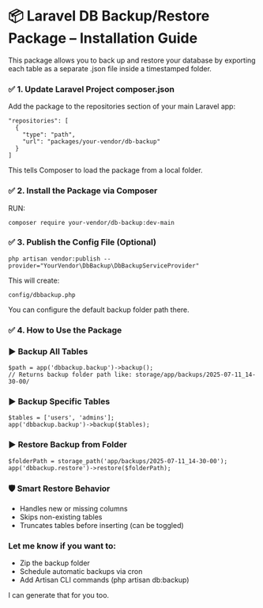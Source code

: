 # 📦 Laravel DB Backup/Restore Package – Installation Guide
This package allows you to back up and restore your database by exporting each table as a separate .json file inside a timestamped folder.

### ✅ 1. Update Laravel Project composer.json
Add the package to the repositories section of your main Laravel app:

```json:
"repositories": [
  {
    "type": "path",
    "url": "packages/your-vendor/db-backup"
  }
]
```
This tells Composer to load the package from a local folder.

### ✅ 2. Install the Package via Composer
RUN:

```json:
composer require your-vendor/db-backup:dev-main
```

### ✅ 3. Publish the Config File (Optional)
```bash:
php artisan vendor:publish --provider="YourVendor\DbBackup\DbBackupServiceProvider"
```

This will create:
```arduino:
config/dbbackup.php
```
You can configure the default backup folder path there.

### ✅ 4. How to Use the Package
### ▶ Backup All Tables
```php:
$path = app('dbbackup.backup')->backup();
// Returns backup folder path like: storage/app/backups/2025-07-11_14-30-00/
```

### ▶ Backup Specific Tables
```php:
$tables = ['users', 'admins'];
app('dbbackup.backup')->backup($tables);
```

### ▶ Restore Backup from Folder
```php:
$folderPath = storage_path('app/backups/2025-07-11_14-30-00');
app('dbbackup.restore')->restore($folderPath);
```

### 🛡️ Smart Restore Behavior
- Handles new or missing columns
- Skips non-existing tables
- Truncates tables before inserting (can be toggled)

### Let me know if you want to:

- Zip the backup folder
- Schedule automatic backups via cron
- Add Artisan CLI commands (php artisan db:backup)

I can generate that for you too.
